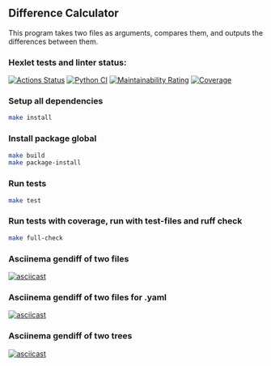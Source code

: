 ## Difference Calculator
This program takes two files as arguments, compares them, and outputs the differences between them.
### Hexlet tests and linter status:
[![Actions Status](https://github.com/ZLOI27/python-project-50/actions/workflows/hexlet-check.yml/badge.svg)](https://github.com/ZLOI27/python-project-50/actions)
[![Python CI](https://github.com/ZLOI27/python-project-50/actions/workflows/pyci.yml/badge.svg)](https://github.com/ZLOI27/python-project-50/actions/workflows/pyci.yml)
[![Maintainability Rating](https://sonarcloud.io/api/project_badges/measure?project=ZLOI27_python-project-50&metric=sqale_rating)](https://sonarcloud.io/summary/new_code?id=ZLOI27_python-project-50)
[![Coverage](https://sonarcloud.io/api/project_badges/measure?project=ZLOI27_python-project-50&metric=coverage)](https://sonarcloud.io/summary/new_code?id=ZLOI27_python-project-50)

### Setup all dependencies
```bash
make install
```

### Install package global
```bash
make build
make package-install
```

### Run tests
```bash
make test
```

### Run tests with coverage, run with test-files and ruff check
```bash
make full-check
```

### Asciinema gendiff of two files
[![asciicast](https://asciinema.org/a/0naRf02Fr7ymDJ0kPU9AUXnbh.svg)](https://asciinema.org/a/0naRf02Fr7ymDJ0kPU9AUXnbh)

### Asciinema gendiff of two files for .yaml
[![asciicast](https://asciinema.org/a/L4rqd8r2dLX1dWcGifc5SFHlA.svg)](https://asciinema.org/a/L4rqd8r2dLX1dWcGifc5SFHlA)

### Asciinema gendiff of two trees
[![asciicast](https://asciinema.org/a/UcwLpdkKRdO1xMTVAh6NN2F2S.svg)](https://asciinema.org/a/UcwLpdkKRdO1xMTVAh6NN2F2S)
